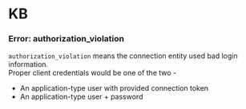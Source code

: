 # KB

### Error: authorization\_violation

`authorization_violation` means the connection entity used bad login information.\
Proper client credentials would be one of the two -

* An application-type user with provided connection token
* An application-type user + password

